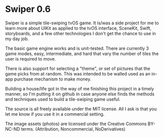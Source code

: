 # Swiper 0.6

Swiper is a simple tile-swiping tvOS game.  It is/was a side project for me
to learn more about UIKit as applied to the tvOS interface, SceneKit, Swift,
storyboards, and a few other technologies I don't get the chance to use in
my day job.

The basic game engine works and is unit-tested.  There are currently 3 game
modes, easy, intermediate, and hard that vary the number of tiles the user
is required to move.

There is also support for selecting a "theme", or set of pictures that the
game picks from at random.  This was intended to be walled used as an in-app
purchase mechanism to make money.

Building a house/life got in the way of me finishing this project in a timely
manner, so I'm putting it on github in case anyone else finds the methods and
techniques used to build a tile-swiping game useful.

The source is all freely available under the MIT license.  All I ask is that you
let me know if you use it in a commercial setting.

The image assets (photos) are licensed under the Creative Commons BY-NC-ND terms. (Attribution, Noncommercial, NoDerivatives)

